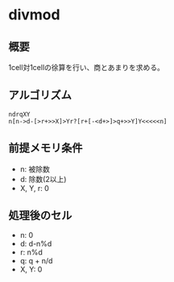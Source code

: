 # divmod
## 概要
1cell対1cellの徐算を行い、商とあまりを求める。

## アルゴリズム

```bf
ndrqXY
n[n->d-[>r+>>X]>Yr?[r+[-<d+>]>q+>>Y]Y<<<<<n]
```

## 前提メモリ条件

+ n: 被除数
+ d: 除数(2以上)
+ X, Y, r: 0

## 処理後のセル

+ n: 0
+ d: d-n%d
+ r: n%d
+ q: q + n/d
+ X, Y: 0
